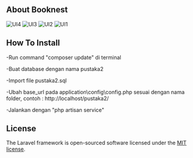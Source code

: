 ## About Booknest
![UI4](https://github.com/faatihahr/Pustaka2/assets/121376054/ec82b652-8853-41d1-8724-575345a94ab5)
![UI3](https://github.com/faatihahr/Pustaka2/assets/121376054/a6ce3ec3-4405-41b6-a01c-100654512375)
![UI2](https://github.com/faatihahr/Pustaka2/assets/121376054/63af70df-0316-4796-9032-6717cbae155a)
![UI1](https://github.com/faatihahr/Pustaka2/assets/121376054/0790373c-b29a-4e67-bb25-e6aadf4d5367)

## How To Install

-Run command "composer update" di terminal

-Buat database dengan nama pustaka2

-Import file pustaka2.sql

-Ubah base_url pada application\config\config.php sesuai dengan nama folder, contoh : http://localhost/pustaka2/

-Jalankan dengan "php artisan service"

## License

The Laravel framework is open-sourced software licensed under the [MIT license](https://opensource.org/licenses/MIT).

